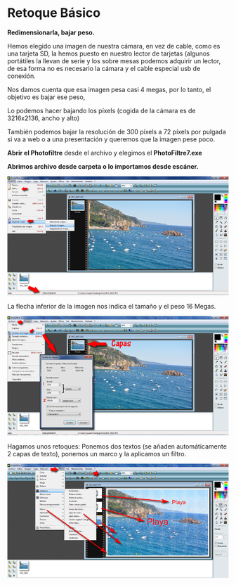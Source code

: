 # Retoque Básico

**Redimensionarla, bajar peso.**

Hemos elegido una imagen de nuestra cámara, en vez de cable, como es una tarjeta SD, la hemos puesto en nuestro lector de tarjetas (algunos portátiles la llevan de serie y los sobre mesas podemos adquirir un lector, de esa forma no es necesario la cámara y el cable especial usb de conexión.

Nos damos cuenta que esa imagen pesa casi 4 megas, por lo tanto, el objetivo es bajar ese peso,

Lo podemos hacer bajando los píxels (cogida de la cámara es de 3216x2136, ancho y alto) 

También podemos bajar la resolución de 300 píxels a 72 píxels por pulgada si va a web o a una presentación y queremos que la imagen pese poco.

**Abrir el Photofiltre** desde el archivo y elegimos el **PhotoFiltre7.exe**

**Abrimos archivo desde carpeta o lo importamos desde escáner.**


**![Abrir Archivo](img/abriroaquiririmagen.png "Abrir o adquirir")**






La flecha inferior de la imagen nos indica el tamaño y el peso 16 Megas.


![Cambiar el tamaño de la imagen](img/bajarpeso.png "Bajar peso a una imagen")






Hagamos unos retoques: Ponemos dos textos (se añaden automáticamente 2 capas de texto), ponemos un marco y la aplicamos un filtro.


![Filtros](img/retoques.png "Filtros, texto y capas.")






